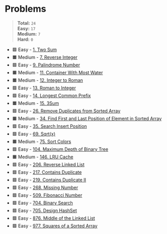 # Problems

> **Total:** `24` \
> **Easy:** `17` \
> **Medium:** `7` \
> **Hard:** `0`

* 🟩 Easy - [1. Two Sum](<./0001/1. Two Sum.md>)
* 🟧 Medium - [7. Reverse Integer](<./0007/7. Reverse Integer.md>)
* 🟩 Easy - [9. Palindrome Number](<./0009/9. Palindrome Number.md>)
* 🟧 Medium - [11. Container With Most Water](<./0011/11. Container With Most Water.md>)
* 🟧 Medium - [12. Integer to Roman](<./0012/12. Integer to Roman.md>)
* 🟩 Easy - [13. Roman to Integer](<./0013/13. Roman to Integer.md>)
* 🟩 Easy - [14. Longest Common Prefix](<./0014/14. Longest Common Prefix.md>)
* 🟧 Medium - [15. 3Sum](<./0015/15. 3Sum.md>)
* 🟩 Easy - [26. Remove Duplicates from Sorted Array](<./0026/26. Remove Duplicates from Sorted Array.md>)
* 🟧 Medium - [34. Find First and Last Position of Element in Sorted Array](<./0034/34. Find First and Last Position of Element in Sorted Array.md>)
* 🟩 Easy - [35. Search Insert Position](<./0035/35. Search Insert Position.md>)
* 🟩 Easy - [69. Sqrt(x)](<./0069/69. Sqrt(x).md>)
* 🟧 Medium - [75. Sort Colors](<./0075/75. Sort Colors.md>)
* 🟩 Easy - [104. Maximum Depth of Binary Tree](<./0104/104. Maximum Depth of Binary Tree.md>)
* 🟧 Medium - [146. LRU Cache](<./0146/146. LRU Cache.md>)
* 🟩 Easy - [206. Reverse Linked List](<./0206/206. Reverse Linked List.md>)
* 🟩 Easy - [217. Contains Duplicate](<./0217/217. Contains Duplicate.md>)
* 🟩 Easy - [219. Contains Duplicate II](<./0219/219. Contains Duplicate II.md>)
* 🟩 Easy - [268. Missing Number](<./0268/268. Missing Number.md>)
* 🟩 Easy - [509. Fibonacci Number](<./0509/509. Fibonacci Number.md>)
* 🟩 Easy - [704. Binary Search](<./0704/704. Binary Search.md>)
* 🟩 Easy - [705. Design HashSet](<./0705/705. Design HashSet.md>)
* 🟩 Easy - [876. Middle of the Linked List](<./0876/876. Middle of the Linked List.md>)
* 🟩 Easy - [977. Squares of a Sorted Array](<./0977/977. Squares of a Sorted Array.md>)
<!-- 

* 🟩 Easy - [20. Valid Parentheses](<./20. Valid Parentheses.md>)

* 🟩 Easy - [27. Remove Element](<./0027/27. Remove Element.md>)
* 🟩 Easy - [28. Find the Index of the First Occurrence in a String](<./28. Find the Index of the First Occurrence in a String.md>)
* 🟧 Medium - [48. Rotate Image](<./48. Rotate Image.md>)
* 🟧 Medium - [49. Group Anagrams](<./49. Group Anagrams.md>)
* 🟧 Medium - [54. Spiral Matrix](<./54. Spiral Matrix.md>)
* 🟧 Medium - [56. Merge Intervals](<./56. Merge Intervals.md>)
* 🟩 Easy - [66. Plus One](<./66. Plus One.md>)
* 🟩 Easy - [67. Add Binary](<./67. Add Binary.md>)

* 🟥 Hard - [76. Minimum Window Substring](<./76. Minimum Window Substring.md>)
* 🟧 Medium - [80. Remove Duplicates from Sorted Array II](<./0080/80. Remove Duplicates from Sorted Array II.md>)
* 🟩 Easy - [88. Merge Sorted Array](<./0088/88. Merge Sorted Array.md>)
* 🟩 Easy - [94. Binary Tree Inorder Traversal](<./94. Binary Tree Inorder Traversal.md>)
* 🟩 Easy - [118. Pascal's Triangle](<./118. Pascal's Triangle.md>)
* 🟩 Easy - [119. Pascal's Triangle II](<./119. Pascal's Triangle II.md>)
* 🟩 Easy - [121. Best Time to Buy and Sell Stock](<./121. Best Time to Buy and Sell Stock.md>)
* 🟩 Easy - [125. Valid Palindrome](<./125. Valid Palindrome.md>)
* 🟧 Medium - [148. Sort List](<./148. Sort List.md>)
* 🟧 Medium - [151. Reverse Words in a String](<./151. Reverse Words in a String.md>)
* 🟧 Medium - [167. Two Sum II - Input Array Is Sorted](<./167. Two Sum II - Input Array Is Sorted.md>)
* 🟩 Easy - [169. Majority Element](<./0169/169. Majority Element.md>)
* 🟧 Medium - [189. Rotate Array](<./0189/189. Rotate Array.md>)
* 🟩 Easy - [191. Number of 1 Bits](<./191. Number of 1 Bits.md>)
* 🟩 Easy - [197. Rising Temperature](<./197. Rising Temperature.md>)
* 🟧 Medium - [209. Minimum Size Subarray Sum](<./209. Minimum Size Subarray Sum.md>)

* 🟩 Easy - [226. Invert Binary Tree](<./226. Invert Binary Tree.md>)
* 🟧 Medium - [238. Product of Array Except Self](<./238. Product of Array Except Self.md>)
* 🟩 Easy - [242. Valid Anagram](<./242. Valid Anagram.md>)
* 🟧 Medium - [279. Perfect Squares](<./279. Perfect Squares.md>)
* 🟩 Easy - [283. Move Zeroes](<./283. Move Zeroes.md>)
* 🟧 Medium - [300. Longest Increasing Subsequence](<./300. Longest Increasing Subsequence.md>)
* 🟩 Easy - [344. Reverse String](<./344. Reverse String.md>)
* 🟩 Easy - [345. Reverse Vowels of a String](<./345. Reverse Vowels of a String.md>)
* 🟧 Medium - [347. Top K Frequent Elements](<./347. Top K Frequent Elements.md>)
* 🟩 Easy - [367. Valid Perfect Square](<./367. Valid Perfect Square.md>)
* 🟧 Medium - [368. Largest Divisible Subset](<./368. Largest Divisible Subset.md>)
* 🟩 Easy - [383. Ransom Note](<./383. Ransom Note.md>)
* 🟩 Easy - [387. First Unique Character in a String](<./387. First Unique Character in a String.md>)
* 🟩 Easy - [392. Is Subsequence](<./392. Is Subsequence.md>)
* 🟩 Easy - [412. Fizz Buzz](<./412. Fizz Buzz.md>)
* 🟩 Easy - [414. Third Maximum Number](<./414. Third Maximum Number.md>)
* 🟧 Medium - [443. String Compression](<./443. String Compression.md>)
* 🟩 Easy - [448. Find All Numbers Disappeared in an Array](<./448. Find All Numbers Disappeared in an Array.md>)
* 🟧 Medium - [451. Sort Characters By Frequency](<./451. Sort Characters By Frequency.md>)
* 🟩 Easy - [455. Assign Cookies](<./455. Assign Cookies.md>)
* 🟩 Easy - [485. Max Consecutive Ones](<./485. Max Consecutive Ones.md>)
* 🟧 Medium - [498. Diagonal Traverse](<./498. Diagonal Traverse.md>)
* 🟩 Easy - [557. Reverse Words in a String III](<./557. Reverse Words in a String III.md>)
* 🟩 Easy - [561. Array Partition](<./561. Array Partition.md>)
* 🟩 Easy - [575. Distribute Candies](<./575. Distribute Candies.md>)
* 🟩 Easy - [605. Can Place Flowers](<./605. Can Place Flowers.md>)
* 🟩 Easy - [606. Construct String from Binary Tree](<./606. Construct String from Binary Tree.md>)
* 🟩 Easy - [620. Not Boring Movies](<./620. Not Boring Movies.md>)
* 🟧 Medium - [647. Palindromic Substrings](<./647. Palindromic Substrings.md>)
* 🟩 Easy - [661. Image Smoother](<./661. Image Smoother.md>)

* 🟩 Easy - [724. Find Pivot Index](<./724. Find Pivot Index.md>)
* 🟩 Easy - [746. Min Cost Climbing Stairs](<./746. Min Cost Climbing Stairs.md>) 
* 🟩 Easy - [747. Largest Number At Least Twice of Others](<./747. Largest Number At Least Twice of Others.md>)
* 🟩 Easy - [867. Transpose Matrix](<./867. Transpose Matrix.md>)
* 🟩 Easy - [876. Middle of the Linked List](<./876. Middle of the Linked List.md>)
* 🟩 Easy - [905. Sort Array By Parity](<./905. Sort Array By Parity.md>)
* 🟩 Easy - [941. Valid Mountain Array](<./941. Valid Mountain Array.md>)

* 🟧 Medium - [1043. Partition Array for Maximum Sum](<./1043. Partition Array for Maximum Sum.md>) 
* 🟩 Easy - [1071. Greatest Common Divisor of Strings](<./1071. Greatest Common Divisor of Strings.md>)
* 🟩 Easy - [1084. Sales Analysis III](<./1084. Sales Analysis III.md>)
* 🟩 Easy - [1089. Duplicate Zeros](<./1089. Duplicate Zeros.md>)
* 🟩 Easy - [1141. User Activity for the Past 30 Days I](<./1141. User Activity for the Past 30 Days I.md>)
* 🟩 Easy - [1148. Article Views I](<./1148. Article Views I.md>)
* 🟩 Easy - [1160. Find Words That Can Be Formed by Characters](<./1160. Find Words That Can Be Formed by Characters.md>)
* 🟩 Easy - [1251. Average Selling Price](<./1251. Average Selling Price.md>)
* 🟩 Easy - [1287. Element Appearing More Than 25% In Sorted Array](<./1287. Element Appearing More Than 25 In Sorted Array.md>)
* 🟧 Medium - [1291. Sequential Digits](<./1291. Sequential Digits.md>) 
* 🟩 Easy - [1295. Find Numbers with Even Number of Digits](<./1295. Find Numbers with Even Number of Digits.md>)
* 🟩 Easy - [1299. Replace Elements with Greatest Element on Right Side](<./1299. Replace Elements with Greatest Element on Right Side.md>)
* 🟩 Easy - [1342. Number of Steps to Reduce a Number to Zero](<./1342. Number of Steps to Reduce a Number to Zero.md>)
* 🟩 Easy - [1346. Check If N and Its Double Exist](<./1346. Check If N and Its Double Exist.md>)
* 🟩 Easy - [1422. Maximum Score After Splitting a String](<./1422. Maximum Score After Splitting a String.md>)
* 🟩 Easy - [1431. Kids With the Greatest Number of Candies](<./1431. Kids With the Greatest Number of Candies.md>)
* 🟩 Easy - [1436. Destination City](<./1436. Destination City.md>)
* 🟩 Easy - [1464. Maximum Product of Two Elements in an Array](<./1464. Maximum Product of Two Elements in an Array.md>)
* 🟩 Easy - [1480. Running Sum of 1d Array](<./1480. Running Sum of 1d Array.md>)
* 🟩 Easy - [1496. Path Crossing](<./1496. Path Crossing.md>)
* 🟧 Medium - [1551. Minimum Operations to Make Array Equal](<./1551. Minimum Operations to Make Array Equal.md>)
* 🟩 Easy - [1582. Special Positions in a Binary Matrix](<./1582. Special Positions in a Binary Matrix.md>)
* 🟧 Medium - [1637. Widest Vertical Area Between Two Points Containing No Points](<./1637. Widest Vertical Area Between Two Points Containing No Points.md>)
* 🟧 Medium - [1641. Count Sorted Vowel Strings](<./1641. Count Sorted Vowel Strings.md>)
* 🟩 Easy - [1662. Check If Two String Arrays are Equivalent](<./1662. Check If Two String Arrays are Equivalent.md>)
* 🟩 Easy - [1672. Richest Customer Wealth](<./1672. Richest Customer Wealth.md>)
* 🟩 Easy - [1688. Count of Matches in Tournament](<./1688. Count of Matches in Tournament.md>)
* 🟩 Easy - [1716. Calculate Money in Leetcode Bank](<./1716. Calculate Money in Leetcode Bank.md>)
* 🟩 Easy - [1768. Merge Strings Alternately](<./1768. Merge Strings Alternately.md>)
* 🟩 Easy - [1903. Largest Odd Number in String](<./1903. Largest Odd Number in String.md>)
* 🟩 Easy - [1913. Maximum Product Difference Between Two Pairs](<./1913. Maximum Product Difference Between Two Pairs.md>)
* 🟩 Easy - [2108. Find First Palindromic String in the Array](<./2108. Find First Palindromic String in the Array.md>)
* 🟩 Easy - [2119. A Number After a Double Reversal](<./2119. A Number After a Double Reversal.md>)
* 🟧 Medium - [2125. Number of Laser Beams in a Bank](<./2125. Number of Laser Beams in a Bank.md>)
* 🟩 Easy - [2129. Capitalize the Title](<./2129. Capitalize the Title.md>)
* 🟧 Medium - [2149. Rearrange Array Elements by Sign](<./2149. Rearrange Array Elements by Sign.md>)
* 🟧 Medium - [2221. Find Triangular Sum of an Array](<./2221. Find Triangular Sum of an Array.md>)
* 🟩 Easy - [2235. Add Two Integers](<./2235. Add Two Integers.md>)
* 🟩 Easy - [2236. Root Equals Sum of Children](<./2236. Root Equals Sum of Children.md>)
* 🟩 Easy - [2264. Largest 3-Same-Digit Number in String](<./2264. Largest 3-Same-Digit Number in String.md>)
* 🟩 Easy - [2351. First Letter to Appear Twice](<./2351. First Letter to Appear Twice.md>)
* 🟧 Medium - [2353. Design a Food Rating System](<./2353. Design a Food Rating System.md>)
* 🟧 Medium - [2396. Strictly Palindromic Number](<./2396. Strictly Palindromic Number.md>)
* 🟩 Easy - [2413. Smallest Even Multiple](<./2413. Smallest Even Multiple.md>)
* 🟧 Medium - [2442. Count Number of Distinct Integers After Reverse Operations](<./2442. Count Number of Distinct Integers After Reverse Operations.md>)
* 🟩 Easy - [2469. Convert the Temperature](<./2469. Convert the Temperature.md>)
* 🟧 Medium - [2482. Difference Between Ones and Zeros in Row and Column](<./2482. Difference Between Ones and Zeros in Row and Column.md>)
* 🟩 Easy - [2520. Count the Digits That Divide a Number](<./2520. Count the Digits That Divide a Number.md>)
* 🟩 Easy - [2544. Alternating Digit Sum](<./2544. Alternating Digit Sum.md>)
* 🟧 Medium - [2610. Convert an Array Into a 2D Array With Conditions](<./2610. Convert an Array Into a 2D Array With Conditions.md>)
* 🟩 Easy - [2651. Calculate Delayed Arrival Time](<./2651. Calculate Delayed Arrival Time.md>)
* 🟩 Easy - [2652. Sum Multiples](<./2652. Sum Multiples.md>)
* 🟩 Easy - [2706. Buy Two Chocolates](<./2706. Buy Two Chocolates.md>)
* 🟧 Medium - [2870. Minimum Number of Operations to Make Array Empty](<./2870. Minimum Number of Operations to Make Array Empty.md>)
* 🟧 Medium - [2966. Divide Array Into Arrays With Max Difference](<./2966. Divide Array Into Arrays With Max Difference.md>)
* 🟩 Easy - [3005. Count Elements With Maximum Frequency](<./3005. Count Elements With Maximum Frequency.md>) -->